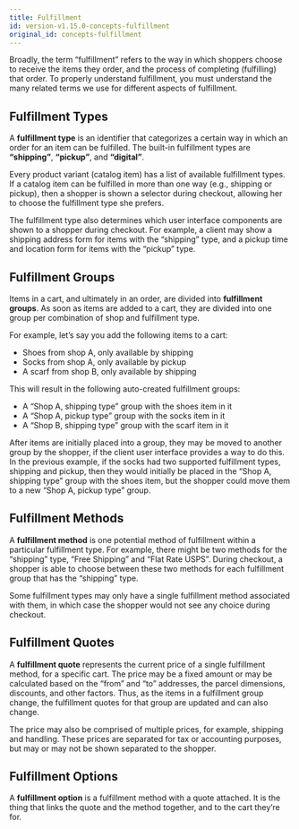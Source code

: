 ```yaml
---
title: Fulfillment
id: version-v1.15.0-concepts-fulfillment
original_id: concepts-fulfillment
---
```


Broadly, the term “fulfillment” refers to the way in which shoppers choose to receive the items they order, and the process of completing (fulfilling) that order. To properly understand fulfillment, you must understand the many related terms we use for different aspects of fulfillment.

## Fulfillment Types

A **fulfillment type** is an identifier that categorizes a certain way in which an order for an item can be fulfilled. The built-in fulfillment types are **“shipping”**, **“pickup”**, and **“digital”**.

Every product variant (catalog item) has a list of available fulfillment types. If a catalog item can be fulfilled in more than one way (e.g., shipping or pickup), then a shopper is shown a selector during checkout, allowing her to choose the fulfillment type she prefers.

The fulfillment type also determines which user interface components are shown to a shopper during checkout. For example, a client may show a shipping address form for items with the “shipping” type, and a pickup time and location form for items with the “pickup” type.

## Fulfillment Groups

Items in a cart, and ultimately in an order, are divided into **fulfillment groups**. As soon as items are added to a cart, they are divided into one group per combination of shop and fulfillment type.

For example, let’s say you add the following items to a cart:

- Shoes from shop A, only available by shipping
- Socks from shop A, only available by pickup
- A scarf from shop B, only available by shipping

This will result in the following auto-created fulfillment groups:

- A “Shop A, shipping type” group with the shoes item in it
- A “Shop A, pickup type” group with the socks item in it
- A “Shop B, shipping type” group with the scarf item in it

After items are initially placed into a group, they may be moved to another group by the shopper, if the client user interface provides a way to do this. In the previous example, if the socks had two supported fulfillment types, shipping and pickup, then they would initially be placed in the “Shop A, shipping type” group with the shoes item, but the shopper could move them to a new “Shop A, pickup type” group.

## Fulfillment Methods

A **fulfillment method** is one potential method of fulfillment within a particular fulfillment type. For example, there might be two methods for the “shipping” type, “Free Shipping” and “Flat Rate USPS”. During checkout, a shopper is able to choose between these two methods for each fulfillment group that has the “shipping” type.

Some fulfillment types may only have a single fulfillment method associated with them, in which case the shopper would not see any choice during checkout.

## Fulfillment Quotes

A **fulfillment quote** represents the current price of a single fulfillment method, for a specific cart. The price may be a fixed amount or may be calculated based on the “from” and “to” addresses, the parcel dimensions, discounts, and other factors. Thus, as the items in a fulfillment group change, the fulfillment quotes for that group are updated and can also change.

The price may also be comprised of multiple prices, for example, shipping and handling. These prices are separated for tax or accounting purposes, but may or may not be shown separated to the shopper.

## Fulfillment Options

A **fulfillment option** is a fulfillment method with a quote attached. It is the thing that links the quote and the method together, and to the cart they’re for.
